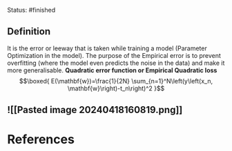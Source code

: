 Status: #finished 
## Definition 
It is the error or leeway that is taken while training a model (Parameter Optimization in the model). The purpose of the Empirical error is to prevent overfitting (where the model even predicts the noise in the data) and make it more generalisable. 
**Quadratic error function or Empirical Quadratic loss**
$$\boxed{
E(\mathbf{w})=\frac{1}{2N} \sum_{n=1}^N\left(y\left(x_n, \mathbf{w}\right)-t_n\right)^2
}$$

![[Pasted image 20240418160819.png]]
---
# References

